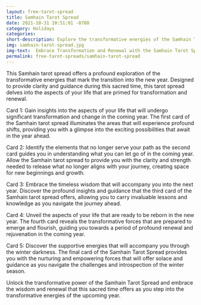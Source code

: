 ```yaml
---
layout: free-tarot-spread
title: Samhain Tarot Spread
date: 2021-10-31 10:51:01 -0700
category: Holidays
categories: 
short-description: Explore the transformative energies of the Samhain Tarot Spread, designed to provide insights into the upcoming year's changes, letting go of the past, embracing wisdom, and nurturing rebirth. Discover the guiding forces that will support you through the darkness of the winter season.
img: samhain-tarot-spread.jpg
img-text:  Embrace Transformation and Renewal with the Samhain Tarot Spread
permalink: free-tarot-spreads/samhain-tarot-spread
---
```

This Samhain tarot spread offers a profound exploration of the transformative energies that mark the transition into the new year. Designed to provide clarity and guidance during this sacred time, this tarot spread delves into the aspects of your life that are primed for transformation and renewal.

Card 1: Gain insights into the aspects of your life that will undergo significant transformation and change in the coming year. The first card of the Samhain tarot spread illuminates the areas that will experience profound shifts, providing you with a glimpse into the exciting possibilities that await in the year ahead.

Card 2: Identify the elements that no longer serve your path as the second card guides you in understanding what you can let go of in the coming year. Allow the Samhain tarot spread to provide you with the clarity and strength needed to release what no longer aligns with your journey, creating space for new beginnings and growth.

Card 3: Embrace the timeless wisdom that will accompany you into the next year. Discover the profound insights and guidance that the third card of the Samhain tarot spread offers, allowing you to carry invaluable lessons and knowledge as you navigate the journey ahead.

Card 4: Unveil the aspects of your life that are ready to be reborn in the new year. The fourth card reveals the transformative forces that are prepared to emerge and flourish, guiding you towards a period of profound renewal and rejuvenation in the coming year.

Card 5: Discover the supportive energies that will accompany you through the winter darkness. The final card of the Samhain Tarot Spread provides you with the nurturing and empowering forces that will offer solace and guidance as you navigate the challenges and introspection of the winter season.

Unlock the transformative power of the Samhain Tarot Spread and embrace the wisdom and renewal that this sacred time offers as you step into the transformative energies of the upcoming year.